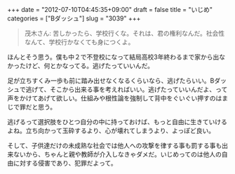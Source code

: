 +++
date = "2012-07-10T04:45:35+09:00"
draft = false
title = "いじめ"
categories = ["Bダッシュ"]
slug = "3039"
+++

<blockquote>茂木さん: 苦しかったら、学校行くな。それは、君の権利なんだ。社会性なんて、学校行かなくても身につくよ。</blockquote>

ほんとそう思う。僕も中２で不登校になって結局高校3年終わるまで家から出なかったけど、何とかなってる。逃げたっていいんだ。

足が立ちすくみ一歩も前に踏み出せなくなるくらいなら、逃げたらいい。Bダッシュで逃げて、そこから出来る事を考えればいい。逃げたっていいんだよ、って声をかけてあげて欲しい。仕組みや根性論を強制して背中をぐいぐい押すのはまじで罪だと思う。

逃げるって選択肢をひとつ自分の中に持っておけば、もっと自由に生きていけるよね。立ち向かって玉砕するより、心が壊れてしまうより、よっぽど良い。

そして、子供達だけの未成熟な社会では他人への攻撃を律する事も罰する事も出来ないから、ちゃんと親や教師が介入しなきゃダメだ。いじめってのは他人の自由に対する侵害であり、犯罪だよって。
